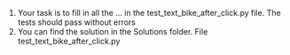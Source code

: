 1. Your task is to fill in all the ... in the test_text_bike_after_click.py file. 
   The tests should pass without errors
2. You can find the solution in the Solutions folder. File test_text_bike_after_click.py
